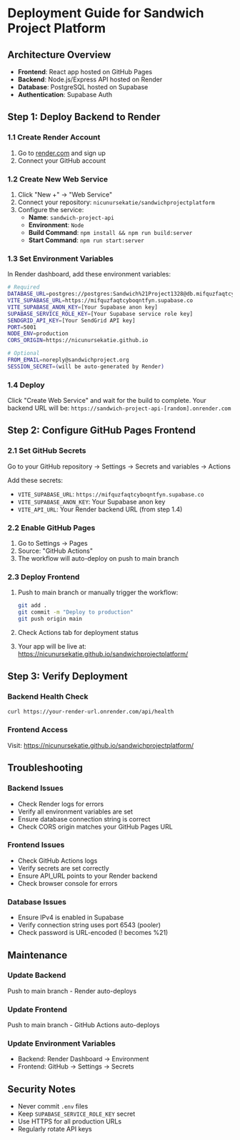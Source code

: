 # Deployment Guide for Sandwich Project Platform

## Architecture Overview
- **Frontend**: React app hosted on GitHub Pages
- **Backend**: Node.js/Express API hosted on Render
- **Database**: PostgreSQL hosted on Supabase
- **Authentication**: Supabase Auth

## Step 1: Deploy Backend to Render

### 1.1 Create Render Account
1. Go to [render.com](https://render.com) and sign up
2. Connect your GitHub account

### 1.2 Create New Web Service
1. Click "New +" → "Web Service"
2. Connect your repository: `nicunursekatie/sandwichprojectplatform`
3. Configure the service:
   - **Name**: `sandwich-project-api`
   - **Environment**: `Node`
   - **Build Command**: `npm install && npm run build:server`
   - **Start Command**: `npm run start:server`

### 1.3 Set Environment Variables
In Render dashboard, add these environment variables:

```bash
# Required
DATABASE_URL=postgres://postgres:Sandwich%21Project1328@db.mifquzfaqtcyboqntfyn.supabase.co:6543/postgres
VITE_SUPABASE_URL=https://mifquzfaqtcyboqntfyn.supabase.co
VITE_SUPABASE_ANON_KEY=[Your Supabase anon key]
SUPABASE_SERVICE_ROLE_KEY=[Your Supabase service role key]
SENDGRID_API_KEY=[Your SendGrid API key]
PORT=5001
NODE_ENV=production
CORS_ORIGIN=https://nicunursekatie.github.io

# Optional
FROM_EMAIL=noreply@sandwichproject.org
SESSION_SECRET=(will be auto-generated by Render)
```

### 1.4 Deploy
Click "Create Web Service" and wait for the build to complete. Your backend URL will be:
`https://sandwich-project-api-[random].onrender.com`

## Step 2: Configure GitHub Pages Frontend

### 2.1 Set GitHub Secrets
Go to your GitHub repository → Settings → Secrets and variables → Actions

Add these secrets:
- `VITE_SUPABASE_URL`: `https://mifquzfaqtcyboqntfyn.supabase.co`
- `VITE_SUPABASE_ANON_KEY`: Your Supabase anon key
- `VITE_API_URL`: Your Render backend URL (from step 1.4)

### 2.2 Enable GitHub Pages
1. Go to Settings → Pages
2. Source: "GitHub Actions"
3. The workflow will auto-deploy on push to main branch

### 2.3 Deploy Frontend
1. Push to main branch or manually trigger the workflow:
   ```bash
   git add .
   git commit -m "Deploy to production"
   git push origin main
   ```

2. Check Actions tab for deployment status
3. Your app will be live at: https://nicunursekatie.github.io/sandwichprojectplatform/

## Step 3: Verify Deployment

### Backend Health Check
```bash
curl https://your-render-url.onrender.com/api/health
```

### Frontend Access
Visit: https://nicunursekatie.github.io/sandwichprojectplatform/

## Troubleshooting

### Backend Issues
- Check Render logs for errors
- Verify all environment variables are set
- Ensure database connection string is correct
- Check CORS origin matches your GitHub Pages URL

### Frontend Issues
- Check GitHub Actions logs
- Verify secrets are set correctly
- Ensure API_URL points to your Render backend
- Check browser console for errors

### Database Issues
- Ensure IPv4 is enabled in Supabase
- Verify connection string uses port 6543 (pooler)
- Check password is URL-encoded (! becomes %21)

## Maintenance

### Update Backend
Push to main branch - Render auto-deploys

### Update Frontend
Push to main branch - GitHub Actions auto-deploys

### Update Environment Variables
- Backend: Render Dashboard → Environment
- Frontend: GitHub → Settings → Secrets

## Security Notes
- Never commit `.env` files
- Keep `SUPABASE_SERVICE_ROLE_KEY` secret
- Use HTTPS for all production URLs
- Regularly rotate API keys